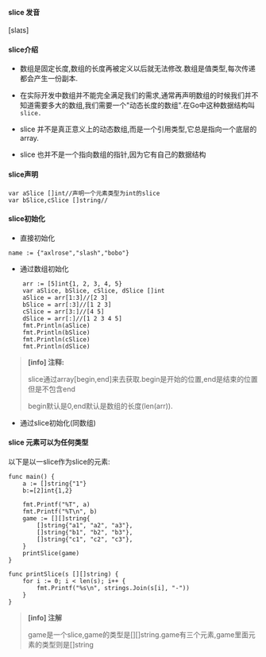 #### slice 发音

\[slaɪs\]

#### slice介绍

* 数组是固定长度,数组的长度再被定义以后就无法修改.数组是值类型,每次传递都会产生一份副本.

* 在实际开发中数组并不能完全满足我们的需求,通常再声明数组的时候我们并不知道需要多大的数组,我们需要一个"动态长度的数组".在Go中这种数据结构叫`slice.`

* slice  并不是真正意义上的动态数组,而是一个引用类型,它总是指向一个底层的array.

* slice 也并不是一个指向数组的指针,因为它有自己的数据结构

#### slice声明

```
var aSlice []int//声明一个元素类型为int的slice
var bSlice,cSlice []string//
```

#### slice初始化

* 直接初始化

```
name := {"axlrose","slash","bobo"}
```

* 通过数组初始化

```
    arr := [5]int{1, 2, 3, 4, 5}
    var aSlice, bSlice, cSlice, dSlice []int
    aSlice = arr[1:3]//[2 3]
    bSlice = arr[:3]//[1 2 3]
    cSlice = arr[3:]//[4 5]
    dSlice = arr[:]//[1 2 3 4 5]
    fmt.Println(aSlice)
    fmt.Println(bSlice)
    fmt.Println(cSlice)
    fmt.Println(dSlice)
```

> **\[info\] 注释:**
>
> slice通过array\[begin,end\]来去获取.begin是开始的位置,end是结束的位置但是不包含end
>
> begin默认是0,end默认是数组的长度\(len\(arr\)\).

* 通过slice初始化\(同数组\)



#### slice 元素可以为任何类型

以下是以一slice作为slice的元素:

```
func main() {
    a := []string{"1"}
    b:=[2]int{1,2}

    fmt.Printf("%T", a)
    fmt.Printf("%T\n", b)
    game := [][]string{
        []string{"a1", "a2", "a3"},
        []string{"b1", "b2", "b3"},
        []string{"c1", "c2", "c3"},
    }
    printSlice(game)
}

func printSlice(s [][]string) {
    for i := 0; i < len(s); i++ {
        fmt.Printf("%s\n", strings.Join(s[i], "-"))
    }
}
```

> **\[info\] 注解**
>
> game是一个slice,game的类型是\[\]\[\]string.game有三个元素,game里面元素的类型则是\[\]string



